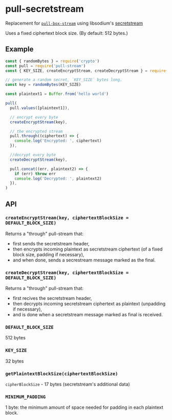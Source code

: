 # pull-secretstream

Replacement for [`pull-box-stream`](https://github.com/dominictarr/pull-box-stream) using libsodium's [secretstream](https://libsodium.gitbook.io/doc/secret-key_cryptography/secretstream)

Uses a fixed ciphertext block size. (By default: 512 bytes.)

## Example

```js
const { randomBytes } = require('crypto')
const pull = require('pull-stream')
const { KEY_SIZE, createEncryptStream, createDecryptStream } = require('pull-secretstream')

// generate a random secret, `KEY_SIZE` bytes long.
const key = randomBytes(KEY_SIZE)

const plaintext1 = Buffer.from('hello world')

pull(
  pull.values([plaintext1]),

  // encrypt every byte
  createEncryptStream(key),

  // the encrypted stream
  pull.through((ciphertext) => {
    console.log('Encrypted: ', ciphertext)
  }),

  //decrypt every byte
  createDecryptStream(key),

  pull.concat((err, plaintext2) => {
    if (err) throw err
    console.log('Decrypted: ', plaintext2)
  }),
)
```

## API

### `createEncryptStream(key, ciphertextBlockSize = DEFAULT_BLOCK_SIZE)`

Returns a "through" pull-stream that:

- first sends the secretstream header,
- then encrypts incoming plaintext as secretstream ciphertext (of a fixed block size, padding if necessary),
- and when done, sends a secrestream message marked as the final.

### `createDecryptStream(key, ciphertextBlockSize = DEFAULT_BLOCK_SIZE)`

Returns a "through" pull-stream that:

- first recives the secretstream header,
- then decrypts incoming secretstream ciphertext as plaintext (unpadding if necessary),
- and is done when a secretstream message marked as final is received.

### `DEFAULT_BLOCK_SIZE`

512 bytes

### `KEY_SIZE`

32 bytes

### `getPlaintextBlockSize(ciphertextBlockSize)`

`cipherBlockSize` - 17 bytes (secretstream's additional data)

### `MINIMUM_PADDING`

1 byte: the minimum amount of space needed for padding in each plaintext block.

